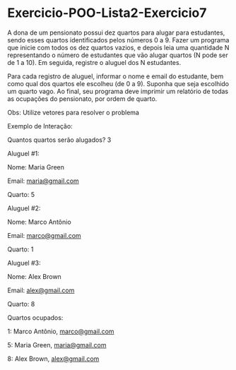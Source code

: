 # Exercicio-POO-Lista2-Exercicio7
A dona de um pensionato possui dez quartos para alugar para estudantes, sendo esses quartos identificados pelos números 0 a 9. Fazer um programa que inicie com todos os dez quartos vazios, e depois leia uma quantidade N representando o número de estudantes que vão alugar quartos (N pode ser de 1 a 10). Em seguida, registre o aluguel dos N estudantes.

Para cada registro de aluguel, informar o nome e email do estudante, bem como qual dos quartos ele escolheu (de 0 a 9). Suponha que seja escolhido um quarto vago. Ao final, seu programa deve imprimir um relatório de todas as ocupações do pensionato, por ordem de quarto.

Obs: Utilize vetores para resolver o problema

Exemplo de Interação:

Quantos quartos serão alugados? 3

Aluguel #1:

Nome: Maria Green

Email: maria@gmail.com

Quarto: 5

Aluguel #2:

Nome: Marco Antônio

Email: marco@gmail.com

Quarto: 1

Aluguel #3:

Nome: Alex Brown

Email: alex@gmail.com

Quarto: 8

Quartos ocupados:

1: Marco Antônio, marco@gmail.com

5: Maria Green, maria@gmail.com

8: Alex Brown, alex@gmail.com
